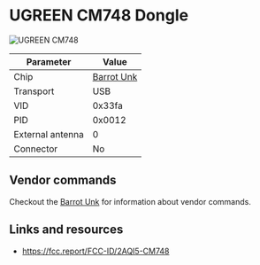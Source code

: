 # UGREEN CM748 Dongle

![UGREEN CM748](UGREEN_CM748.png)

| Parameter        | Value                            |
| ---------------- | -------------------------------- |
| Chip             | [Barrot Unk](Chip_Barrot_Unk.md) |
| Transport        | USB                              |
| VID              | 0x33fa                           |
| PID              | 0x0012                           |
| External antenna | 0                                |
| Connector        | No                                           |

## Vendor commands

Checkout the [Barrot Unk](Chip_Barrot_Unk.md) for information about vendor commands.

## Links and resources

- <https://fcc.report/FCC-ID/2AQI5-CM748>
